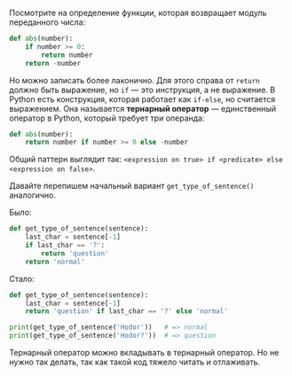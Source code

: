 Посмотрите на определение функции, которая возвращает модуль переданного числа:

```python
def abs(number):
    if number >= 0:
        return number
    return -number
```

Но можно записать более лаконично. Для этого справа от `return` должно быть выражение, но `if` — это инструкция, а не выражение. В Python есть конструкция, которая работает как `if-else`, но считается выражением. Она называется **тернарный оператор** — единственный оператор в Python, который требует три операнда:

```python
def abs(number):
    return number if number >= 0 else -number
```

Общий паттерн выглядит так: `<expression on true> if <predicate> else <expression on false>`.

Давайте перепишем начальный вариант `get_type_of_sentence()` аналогично.

Было:

```python
def get_type_of_sentence(sentence):
    last_char = sentence[-1]
    if last_char == '?':
        return 'question'
    return 'normal'
```

Стало:

```python
def get_type_of_sentence(sentence):
    last_char = sentence[-1]
    return 'question' if last_char == '?' else 'normal'

print(get_type_of_sentence('Hodor'))   # => normal
print(get_type_of_sentence('Hodor?'))  # => question
```

Тернарный оператор можно вкладывать в тернарный оператор. Но не нужно так делать, так как такой код тяжело читать и отлаживать.
